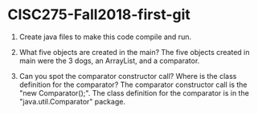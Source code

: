 # CISC275-Fall2018-first-git
1. Create java files to make this code compile and run.

2. What five objects are created in the main?
The five objects created in main were the 3 dogs, an ArrayList, and a comparator. 

3. Can you spot the comparator constructor call? Where is the class definition for the comparator?
The comparator constructor call is the "new Comparator<Animal>();". The class definition for the comparator
is in the "java.util.Comparator" package. 